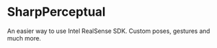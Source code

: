 SharpPerceptual
===============

An easier way to use Intel RealSense SDK. Custom poses, gestures and much more.


